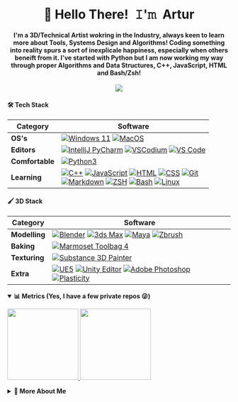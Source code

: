 <!-- Title -->
<h1 align="center" title="Hello there!">👋 Hello There! 𝙸'𝚖 Artur</h1>

<!-- Intro Summary -->
<h4 align="center">I'm a 3D/Technical Artist wokring in the Industry, always keen to learn more about Tools, Systems Design and Algorithms! Coding something into reality spurs a sort of inexplicale happiness, especially when others beneift from it. I've started with Python but I am now working my way through proper Algorithms and Data Structures, C++, JavaScript, HTML and Bash/Zsh!</h4>

<!-- Socials -->
<p align="center">
   <kbd>
      <a href="mailto:tech.xtxni@8shield.net" title="Email Address"><img src="https://img.shields.io/badge/Mail-8B89CC?style=flat&logo=protonmail&logoColor=white" /></a>
   </kbd>
</p>

<!-- Tech Stack -->
<h4><b>🛠️ Tech Stack</b></h4>

| Category | Software |
| - | - |
| **OS's**| [![Windows 11](https://img.shields.io/badge/windows-11?style=flat&logo=windows-11&logoColor=blue&color=gray)](https://www.microsoft.com/software-download/windows11) [![MacOS](https://img.shields.io/badge/MacOS-343434?style=flat&logo=apple&logoColor=white)](https://support.apple.com/downloads/macos) |
**Editors**| [![IntelliJ PyCharm](https://img.shields.io/badge/IntelliJ_PyCharm-PyCharm?style=flat&logo=pycharm&logoColor=black)](https://www.jetbrains.com/pycharm/download/) [![VSCodium](https://img.shields.io/badge/VSCodium-2F80ED?style=flat&logo=VSCodium&logoColor=white)](https://vscodium.com/) [![VS Code](https://img.shields.io/badge/VSCode-vscode?style=flat&logo=visual-studio-code&logoColor=blue&color=gray)](https://code.visualstudio.com/) |
**Comfortable**| [![Python3](https://img.shields.io/badge/Python-python?style=flat&logo=python&color=yellow)](https://www.python.org/) |
**Learning**| [![C++](https://img.shields.io/badge/C%2B%2B-00599C?style=flat&logo=c%2B%2B&logoColor=white)](https://isocpp.org/) [![JavaScript](https://img.shields.io/badge/Javascript-F7DF1E?style=flat&logo=javascript&logoColor=white)](https://www.javascript.com/)  [![HTML](https://img.shields.io/badge/HTML-239120?style=flat&logo=html5&logoColor=white)](https://html.spec.whatwg.org/) [![CSS](https://img.shields.io/badge/CSS-239120?&style=flat&logo=css3&logoColor=white)](https://www.w3.org/TR/CSS/#css) [![Git](https://img.shields.io/badge/Git-E44C30?style=flat&logo=git&logoColor=white)](https://git-scm.com/) <br> [![Markdown](https://img.shields.io/badge/Markdown-1b1b1b?style=flat&logo=markdown&logoColor=white)](https://en.wikipedia.org/wiki/Markdown) [![ZSH](https://img.shields.io/badge/Zsh-zsh?style=flat&logo=zsh&logoColor=black)](https://github.com/ohmyzsh/ohmyzsh/wiki/Installing-ZSH) [![Bash](https://img.shields.io/static/v1?label=&message=Bash&color=4EAA25&logo=gnubash&logoColor=FFFFFF)](https://www.gnu.org/software/bash/) [![Linux](https://img.shields.io/badge/Linux-BA3E3E?style=flat&logo=linux&logoColor=black)](https://www.linux.org/) |

<!-- 3D Stack -->
<h4><b>🖌 3D Stack</b></h4>

| Category | Software |
| - | - |
| **Modelling**| [![Blender](https://img.shields.io/badge/Blender-blender?style=flat&logo=blender&color=gray)](https://www.blender.org/) [![3ds Max](https://img.shields.io/badge/3ds_Max-3dsmax?style=flat&logo=autodesk&logoColor=teal&color=gray)](https://www.autodesk.com/products/3ds-max) [![Maya](https://img.shields.io/badge/Maya-maya?style=flat&logo=autodeskmaya&logoColor=teal&color=gray)](https://www.autodesk.com/products/maya/) [![Zbrush](https://img.shields.io/badge/ZBrush-gray?style=flat&color=gray)](https://www.maxon.net/en/zbrush) |
| **Baking**| [![Marmoset Toolbag 4](https://img.shields.io/badge/Marmoset_Toolbag_4-marmoset4?style=flat&color=gray)](https://marmoset.co/) |
| **Texturing**| [![Substance 3D Painter](https://img.shields.io/badge/Substance_3D_Painter-painter?style=flat&logo=adobe&logoColor=red&color=gray)](https://www.adobe.com/products/substance3d-painter.html) |
| **Extra**| [![UE5](https://img.shields.io/badge/Unreal%20Engine%205-ue5?style=flat&logo=unrealengine&logoColor=white&color=gray)](https://www.unrealengine.com/en-US) [![Unity Editor](https://img.shields.io/badge/Unity-unite?style=flat&logo=unity&logoColor=white&color=gray)](https://unity.com/) [![Adobe Photoshop](https://img.shields.io/badge/Photoshop-photoshop?style=flat&logo=adobephotoshop&logoColor=darkblue)](https://www.adobe.com/products/photoshop.html) [![Plasticity](https://img.shields.io/badge/Plasticity-plasticity?style=flat&color=purple)](https://www.plasticity.xyz/) | 

<!-- Metrics -->
<details open>
  <summary><b>📊 Metrics (Yes, I have a few private repos 😜)</b></summary>
    <p>
<a href="https://github.com/Chillsmeit">
   <img height="160em" src="https://github-readme-stats.vercel.app/api?username=r0fld4nc3&theme=vue-dark&show_icons=true&hide_border=true&count_private=true">
   <img height="160em" src="https://github-readme-stats.vercel.app/api/top-langs/?username=r0fld4nc3&theme=vue-dark&show_icons=true&hide_border=true&layout=compact">
</a>
</p>
</details>


<!-- About Section -->
<details>
  <summary><b>👤 More About Me</b></summary>
    <p>
      
<blockquote>

I'm a passionate 3D Technical Artist at an Art Outsourcing Studio in Germany, working on various Tooling and Pipeline integrations as well as Backend/Frontend-ish maintainer. <br>

I'm pretty much all self-taught, having passed through University, however, it was still a rather new subject at the time and unfortunately what came from it was limited. <br>

I am currently a developer/3D Artist on a mod project called Galactic Contention - A total conversion mod for Squad <br>

I love Tech 💻 in general, but have also grown to love the outdoors 🌲 just as much. And... cats 🙀! Furthermore, I've recently rekindled a passion for reading 📖, which has taken up some time now in my daily life!<br>
Though where I spend most of my time is either gaming 🎮 or personal projects!<br>

Additionally, I'm a sucker for FOSS 💿, Privacy 🥷 and Security 🔒! <br>
</blockquote>
    
----
  </p>
</details>
